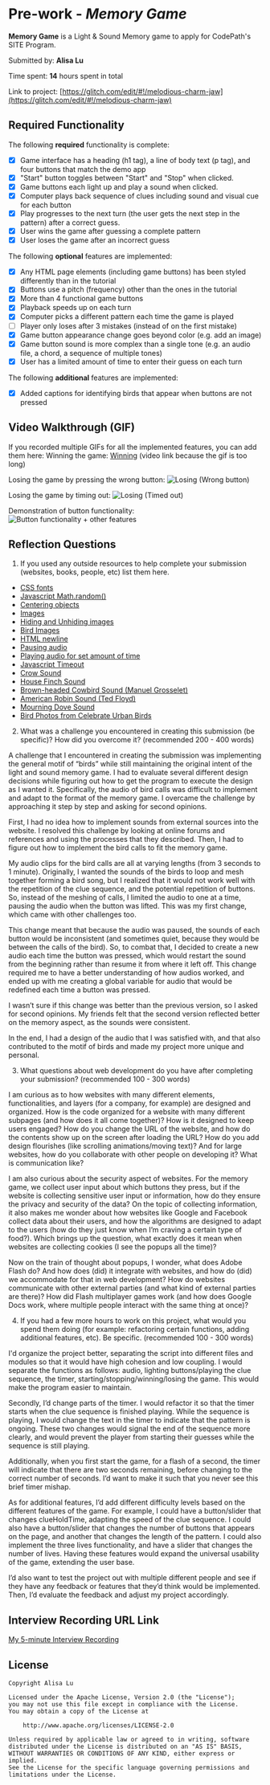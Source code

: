 # Pre-work - *Memory Game*

**Memory Game** is a Light & Sound Memory game to apply for CodePath's SITE Program. 

Submitted by: **Alisa Lu**

Time spent: **14** hours spent in total

Link to project: [https://glitch.com/edit/#!/melodious-charm-jaw](https://glitch.com/edit/#!/melodious-charm-jaw)

## Required Functionality

The following **required** functionality is complete:

* [x] Game interface has a heading (h1 tag), a line of body text (p tag), and four buttons that match the demo app
* [x] "Start" button toggles between "Start" and "Stop" when clicked. 
* [x] Game buttons each light up and play a sound when clicked. 
* [x] Computer plays back sequence of clues including sound and visual cue for each button
* [x] Play progresses to the next turn (the user gets the next step in the pattern) after a correct guess. 
* [x] User wins the game after guessing a complete pattern
* [x] User loses the game after an incorrect guess

The following **optional** features are implemented:

* [x] Any HTML page elements (including game buttons) has been styled differently than in the tutorial
* [x] Buttons use a pitch (frequency) other than the ones in the tutorial
* [x] More than 4 functional game buttons
* [x] Playback speeds up on each turn
* [x] Computer picks a different pattern each time the game is played
* [ ] Player only loses after 3 mistakes (instead of on the first mistake)
* [x] Game button appearance change goes beyond color (e.g. add an image)
* [x] Game button sound is more complex than a single tone (e.g. an audio file, a chord, a sequence of multiple tones)
* [x] User has a limited amount of time to enter their guess on each turn

The following **additional** features are implemented:

- [x] Added captions for identifying birds that appear when buttons are not pressed

## Video Walkthrough (GIF)

If you recorded multiple GIFs for all the implemented features, you can add them here:
Winning the game: [Winning](https://recordit.co/HE8HETqJfW) (video link because the gif is too long)

Losing the game by pressing the wrong button:
![Losing (Wrong button)](http://g.recordit.co/7oInkco7ec.gif)

Losing the game by timing out:
![Losing (Timed out)](http://g.recordit.co/weSTzVbPcL.gif)

Demonstration of button functionality:
![Button functionality + other features](http://g.recordit.co/biQO8i1dq2.gif)

## Reflection Questions
1. If you used any outside resources to help complete your submission (websites, books, people, etc) list them here. 
- [CSS fonts](https://www.w3schools.com/Css/css_font.asp)
- [Javascript Math.random()](https://www.w3schools.com/jsref/jsref_random.asp)
- [Centering objects](https://www.freecodecamp.org/news/how-to-center-anything-with-css-align-a-div-text-and-more/)
- [Images](https://www.w3schools.com/tags/tag_img.asp)
- [Hiding and Unhiding images](https://developer.mozilla.org/en-US/docs/Web/CSS/display)
- [Bird Images](http://celebrateurbanbirds.org/)
- [HTML newline](https://www.delftstack.com/howto/html/html-new-line/)
- [Pausing audio](https://www.w3schools.com/jsref/met_audio_pause.asp)
- [Playing audio for set amount of time](https://stackoverflow.com/questions/64145436/playing-audio-for-a-specific-time-in-javascript)
- [Javascript Timeout](https://www.freecodecamp.org/news/javascript-settimeout-how-to-set-a-timer-in-javascript-or-sleep-for-n-seconds/)
- [Crow Sound](https://soundbible.com/1486-Black-Crows-Cawing.html)
- [House Finch Sound](https://soundbible.com/354-House-Finch.html)
- [Brown-headed Cowbird Sound (Manuel Grosselet)](https://xeno-canto.org/species/Molothrus-ater)
- [American Robin Sound (Ted Floyd)](https://xeno-canto.org/species/Turdus-migratorius)
- [Mourning Dove Sound](https://www.freesoundslibrary.com/mourning-dove-sound-effect/)
- [Bird Photos from Celebrate Urban Birds](https://celebrateurbanbirds.org/learn/birds/fs/us/)

2. What was a challenge you encountered in creating this submission (be specific)? How did you overcome it? (recommended 200 - 400 words) 

A challenge that I encountered in creating the submission was implementing the general motif of “birds” while still maintaining the original intent of the light and sound memory game. I had to evaluate several different design decisions while figuring out how to get the program to execute the design as I wanted it. Specifically, the audio of bird calls was difficult to implement and adapt to the format of the memory game. I overcame the challenge by approaching it step by step and asking for second opinions. 

First, I had no idea how to implement sounds from external sources into the website. I resolved this challenge by looking at online forums and references and using the processes that they described. Then, I had to figure out how to implement the bird calls to fit the memory game.

My audio clips for the bird calls are all at varying lengths (from 3 seconds to 1 minute). Originally, I wanted the sounds of the birds to loop and mesh together forming a bird song, but I realized that it would not work well with the repetition of the clue sequence, and the potential repetition of buttons. So, instead of the meshing of calls, I limited the audio to one at a time, pausing the audio when the button was lifted. This was my first change, which came with other challenges too.

This change meant that because the audio was paused, the sounds of each button would be inconsistent (and sometimes quiet, because they would be between the calls of the bird). So, to combat that, I decided to create a new audio each time the button was pressed, which would restart the sound from the beginning rather than resume it from where it left off. This change required me to have a better understanding of how audios worked, and ended up with me creating a global variable for audio that would be redefined each time a button was pressed.

I wasn’t sure if this change was better than the previous version, so I asked for second opinions. My friends felt that the second version reflected better on the memory aspect, as the sounds were consistent. 

In the end, I had a design of the audio that I was satisfied with, and that also contributed to the motif of birds and made my project more unique and personal.


3. What questions about web development do you have after completing your submission? (recommended 100 - 300 words) 

I am curious as to how websites with many different elements, functionalities, and layers (for a company, for example) are designed and organized. How is the code organized for a website with many different subpages (and how does it all come together)? How is it designed to keep users engaged? How do you change the URL of the website, and how do the contents show up on the screen after loading the URL? How do you add design flourishes (like scrolling animations/moving text)? And for large websites, how do you collaborate with other people on developing it? What is communication like?

I am also curious about the security aspect of websites. For the memory game, we collect user input about which buttons they press, but if the website is collecting sensitive user input or information, how do they ensure the privacy and security of the data? On the topic of collecting information, it also makes me wonder about how websites like Google and Facebook collect data about their users, and how the algorithms are designed to adapt to the users (how do they just know when I’m craving a certain type of food?). Which brings up the question, what exactly does it mean when websites are collecting cookies (I see the popups all the time)? 

Now on the train of thought about popups, I wonder, what does Adobe Flash do? And how does (did) it integrate with websites, and how do (did) we accommodate for that in web development? How do websites communicate with other external parties (and what kind of external parties are there)? How did Flash multiplayer games work (and how does Google Docs work, where multiple people interact with the same thing at once)?


4. If you had a few more hours to work on this project, what would you spend them doing (for example: refactoring certain functions, adding additional features, etc). Be specific. (recommended 100 - 300 words) 

I'd organize the project better, separating the script into different files and modules so that it would have high cohesion and low coupling. I would separate the functions as follows: audio, lighting buttons/playing the clue sequence, the timer, starting/stopping/winning/losing the game. This would make the program easier to maintain.

Secondly, I’d change parts of the timer. I would refactor it so that the timer starts when the clue sequence is finished playing. While the sequence is playing, I would change the text in the timer to indicate that the pattern is ongoing. These two changes would signal the end of the sequence more clearly, and would prevent the player from starting their guesses while the sequence is still playing.

Additionally, when you first start the game, for a flash of a second, the timer will indicate that there are two seconds remaining, before changing to the correct number of seconds. I’d want to make it such that you never see this brief timer mishap.

As for additional features, I’d add different difficulty levels based on the different features of the game. For example, I could have a button/slider that changes clueHoldTime, adapting the speed of the clue sequence. I could also have a button/slider that changes the number of buttons that appears on the page, and another that changes the length of the pattern. I could also implement the three lives functionality, and have a slider that changes the number of lives. Having these features would expand the universal usability of the game, extending the user base.

I’d also want to test the project out with multiple different people and see if they have any feedback or features that they’d think would be implemented. Then, I’d evaluate the feedback and adjust my project accordingly.


## Interview Recording URL Link

[My 5-minute Interview Recording](https://www.loom.com/share/9b81e2caeb9f4bd19c095f88e8f01253)


## License

    Copyright Alisa Lu

    Licensed under the Apache License, Version 2.0 (the "License");
    you may not use this file except in compliance with the License.
    You may obtain a copy of the License at

        http://www.apache.org/licenses/LICENSE-2.0

    Unless required by applicable law or agreed to in writing, software
    distributed under the License is distributed on an "AS IS" BASIS,
    WITHOUT WARRANTIES OR CONDITIONS OF ANY KIND, either express or implied.
    See the License for the specific language governing permissions and
    limitations under the License.
